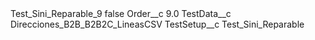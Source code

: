 <?xml version="1.0" encoding="UTF-8"?>
<CustomMetadata xmlns="http://soap.sforce.com/2006/04/metadata" xmlns:xsi="http://www.w3.org/2001/XMLSchema-instance" xmlns:xsd="http://www.w3.org/2001/XMLSchema">
    <label>Test_Sini_Reparable_9</label>
    <protected>false</protected>
    <values>
        <field>Order__c</field>
        <value xsi:type="xsd:double">9.0</value>
    </values>
    <values>
        <field>TestData__c</field>
        <value xsi:type="xsd:string">Direcciones_B2B_B2B2C_LineasCSV</value>
    </values>
    <values>
        <field>TestSetup__c</field>
        <value xsi:type="xsd:string">Test_Sini_Reparable</value>
    </values>
</CustomMetadata>
